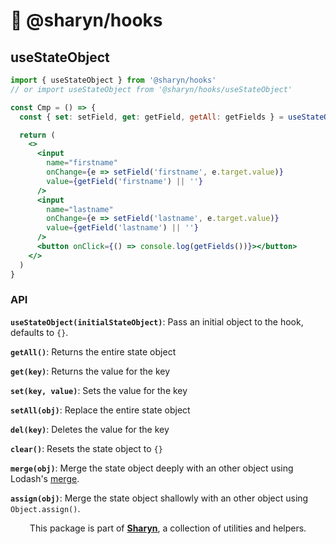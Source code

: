 # 🌹 @sharyn/hooks

## useStateObject

```jsx
import { useStateObject } from '@sharyn/hooks'
// or import useStateObject from '@sharyn/hooks/useStateObject'

const Cmp = () => {
  const { set: setField, get: getField, getAll: getFields } = useStateObject()

  return (
    <>
      <input
        name="firstname"
        onChange={e => setField('firstname', e.target.value)}
        value={getField('firstname') || ''}
      />
      <input
        name="lastname"
        onChange={e => setField('lastname', e.target.value)}
        value={getField('lastname') || ''}
      />
      <button onClick={() => console.log(getFields())}></button>
    </>
  )
}
```

### API

**`useStateObject(initialStateObject)`**: Pass an initial object to the hook, defaults to `{}`.

**`getAll()`**: Returns the entire state object

**`get(key)`**: Returns the value for the key

**`set(key, value)`**: Sets the value for the key

**`setAll(obj)`**: Replace the entire state object

**`del(key)`**: Deletes the value for the key

**`clear()`**: Resets the state object to `{}`

**`merge(obj)`**: Merge the state object deeply with an other object using Lodash's [merge](https://www.npmjs.com/package/lodash.merge).

**`assign(obj)`**: Merge the state object shallowly with an other object using `Object.assign()`.

<p align="center">
  This package is part of <a href="https://github.com/sharynjs/sharyn"><b>Sharyn</b></a>, a collection of utilities and helpers.
</p>

